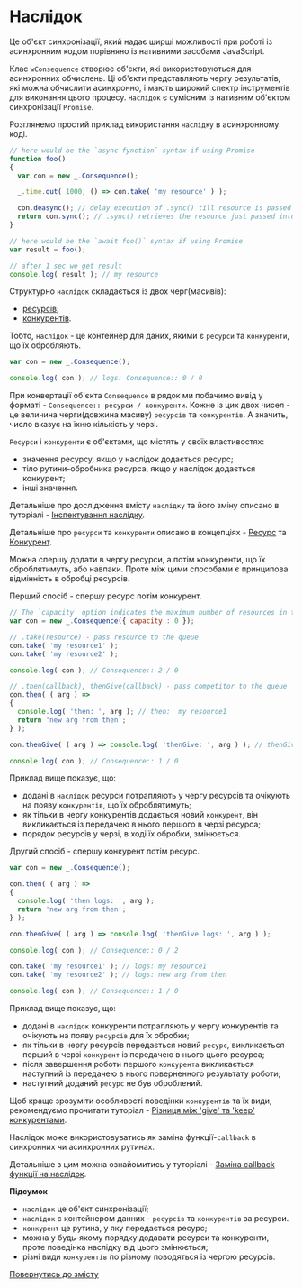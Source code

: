 # Наслідок

Це об'єкт синхронізації, який надає ширші можливості при роботі із асинхронним кодом порівняно із нативними засобами JavaScript.

Клас `wConsequence` створює об'єкти, які використовуються для асинхронних обчислень. Ці об'єкти представляють чергу
результатів, які можна обчислити асинхронно, і мають широкий спектр інструментів для виконання цього процесу.
`Наслідок` є сумісним із нативним об'єктом синхронізації `Promise`.

Розглянемо простий приклад використання `наслідку` в асинхронному коді.
```js
// here would be the `async fynction` syntax if using Promise
function foo()
{
  var con = new _.Consequence();

  _.time.out( 1000, () => con.take( 'my resource' ) );

  con.deasync(); // delay execution of .sync() till resource is passed into consequence
  return con.sync(); // .sync() retrieves the resource just passed into consequence
}

// here would be the `await foo()` syntax if using Promise
var result = foo();

// after 1 sec we get result
console.log( result ); // my resource
```

Структурно `наслідок` складається із двох черг(масивів):
- [ресурсів](./Resource.md#ресурс);
- [конкурентів](./Competitor.md#конкурент).

Тобто, `наслідок` - це контейнер для даних, якими є `ресурси` та `конкуренти`, що їх обробляють.

```js
var con = new _.Consequence();

console.log( con ); // logs: Consequence:: 0 / 0
```

При конвертації об'єкта `Consequence` в рядок ми побачимо вивід у форматі - `Consequence:: ресурси / конкуренти`.
Кожне із цих двох чисел - це величина черги(довжина масиву) `ресурсів` та `конкурентів`. А значить, число вказує на їхню
кількість у черзі.

`Ресурси` і `конкуренти` є об'єктами, що містять у своїх властивостях:
- значення ресурсу, якщо у наслідок додається ресурс;
- тіло рутини-обробника ресурса, якщо у наслідок додається конкурент;
- інші значення.

Детальніше про дослідження вмісту `наслідку` та його зміну описано в туторіалі -
[Інспектування наслідку](../tutorial/InspectingConsequence.md#інспектування-наслідку).

Детальніше про `ресурси` та `конкуренти` описано в концепціях -
[Ресурс](./Resource.md#ресурс) та [Конкурент](./Competitor.md#конкурент).

Можна спершу додати в чергу ресурси, а потім конкуренти, що їх оброблятимуть, або навпаки. Проте між цими способами є 
принципова відмінність в обробці ресурсів.

Перший спосіб - спершу ресурс потім конкурент.
```js
// The `capacity` option indicates the maximum number of resources in the resource queue at a time. By default 1, if 0 - not limited
var con = new _.Consequence({ capacity : 0 });

// .take(resource) - pass resource to the queue
con.take( 'my resource1' );
con.take( 'my resource2' );

console.log( con ); // Consequence:: 2 / 0

// .then(callback), thenGive(callback) - pass competitor to the queue
con.then( ( arg ) =>
{
  console.log( 'then: ', arg ); // then:  my resource1
  return 'new arg from then';
} );

con.thenGive( ( arg ) => console.log( 'thenGive: ', arg ) ); // thenGive:  my resource2

console.log( con ); // Consequence:: 1 / 0
```

Приклад вище показує, що:
- додані в `наслідок` ресурси потрапляють у чергу ресурсів та очікують на появу `конкурентів`, що їх оброблятимуть;
- як тільки в чергу конкурентів додається новий `конкурент`, він викликається із передачею в нього першого в черзі ресурса;
- порядок ресурсів у черзі, в ході їх обробки, змінюється.

Другий спосіб - спершу конкурент потім ресурс.
```js
var con = new _.Consequence();

con.then( ( arg ) =>
{
  console.log( 'then logs: ', arg );
  return 'new arg from then';
} );

con.thenGive( ( arg ) => console.log( 'thenGive logs: ', arg ) );

console.log( con ); // Consequence:: 0 / 2

con.take( 'my resource1' ); // logs: my resource1
con.take( 'my resource2' ); // logs: new arg from then

console.log( con ); // Consequence:: 1 / 0
```

Приклад вище показує, що:
- додані в `наслідок` конкуренти потрапляють у чергу конкурентів та очікують на появу `ресурсів` для їх обробки;
- як тільки в чергу ресурсів передається новий `ресурс`, викликається перший в черзі `конкурент` із передачею в нього цього ресурса;
- після завершення роботи першого `конкурента` викликається наступний із передачею в нього поверненного результату роботи;
- наступний доданий `ресурс` не був оброблений.

Щоб краще зрозуміти особливості поведінки `конкурентів` та їх види, рекомендуємо прочитати туторіал -
[Різниця між 'give' та 'keep' конкурентами](../tutorial/GiveKeepDifference.md).

Наслідок може використовуватись як заміна функції-`callback` в синхронних чи асинхронних рутинах.

Детальніше з цим можна ознайомитись у туторіалі -
[Заміна callback функції на наслідок](../tutorial/ReplacingCallbackByConsequence.md).

**Підсумок**
- `наслідок` це об'єкт синхронізації;
- `наслідок` є контейнером данних - `ресурсів` та `конкурентів` за ресурси.
- `конкурент` це рутина, у яку передається ресурс;
- можна у будь-якому порядку додавати ресурси та конкуренти, проте поведінка наслідку від цього змінюється;
- різні види `конкурентів` по різному поводяться із чергою ресурсів.

[Повернутись до змісту](../README.md#концепції)
